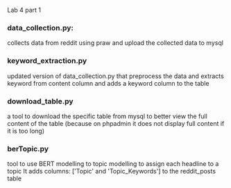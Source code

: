 Lab 4 part 1

### data_collection.py:
collects data from reddit using praw and upload the collected data to mysql

### keyword_extraction.py
updated version of data_collection.py that preprocess the data and extracts keyword from content column and adds a keyword column to the table

### download_table.py
a tool to download the specific table from mysql to better view the full content of the table (because on phpadmin it does not display full content if it is too long)

### berTopic.py
tool to use BERT modelling to topic modelling to assign each headline to a topic
It adds columns: ['Topic' and 'Topic_Keywords'] to the reddit_posts table

